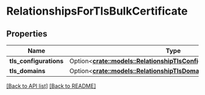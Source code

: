 # RelationshipsForTlsBulkCertificate

## Properties

Name | Type | Description | Notes
------------ | ------------- | ------------- | -------------
**tls_configurations** | Option<[**crate::models::RelationshipTlsConfigurationTlsConfiguration**](RelationshipTlsConfigurationTlsConfiguration.md)> |  | 
**tls_domains** | Option<[**crate::models::RelationshipTlsDomainTlsDomain**](RelationshipTlsDomainTlsDomain.md)> |  | 

[[Back to API list]](../README.md#documentation-for-api-endpoints) [[Back to README]](../README.md)


